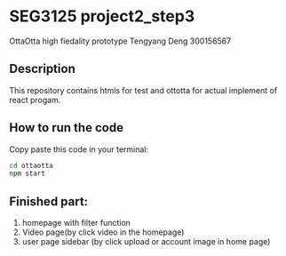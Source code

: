 # SEG3125 project2_step3 
OttaOtta high fiedality prototype
Tengyang Deng 300156567

## Description
This repository contains htmls for test and ottotta for actual implement of react progam. 

## How to run the code
Copy paste this code in your terminal:
```cmd
cd ottaotta
npm start
```
## Finished part:
1. homepage with filter function
2. Video page(by click video in the homepage)
3. user page sidebar (by click upload or account image in home page)